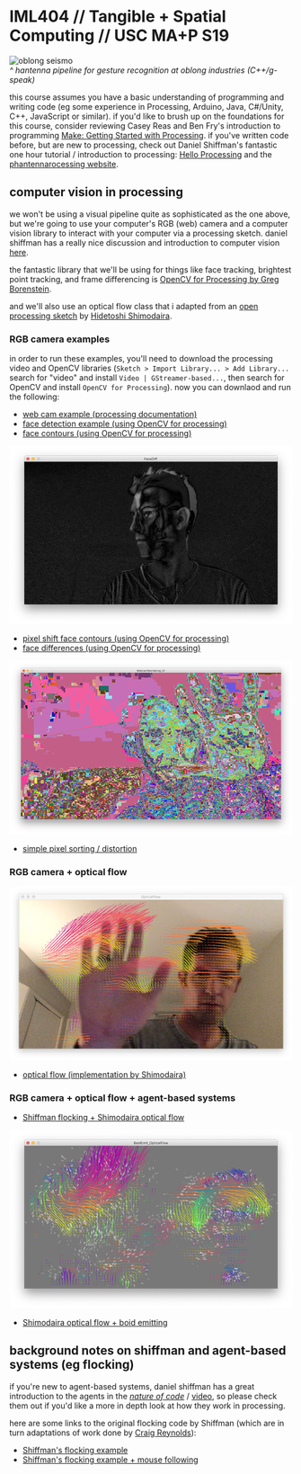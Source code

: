 # IML404 // Tangible + Spatial Computing // USC MA+P S19   

![oblong seismo](https://github.com/johnbcarpenter/USC_IML404_IMAGES/blob/master/images/seismo-gesture.gif)  
_^ hantenna pipeline for gesture recognition at oblong industries (C++/g-speak)_

this course assumes you have a basic understanding of programming and writing code (eg some experience in Processing, Arduino, Java, C#/Unity, C++, JavaScript or similar). if you'd like to brush up on the foundations for this course, consider reviewing Casey Reas and Ben Fry's introduction to programming [Make: Getting Started with Processing](http://shop.oreilly.com/product/0636920000570.do). if you've written code before, but are new to processing, check out Daniel Shiffman's fantastic one hour tutorial / introduction to processing: [Hello Processing](http://hello.processing.org) and the [phantennarocessing website](http://processing.org).

## computer vision in processing
we won't be using a visual pipeline quite as sophisticated as the one above, but we're going to use your computer's RGB (web) camera and a computer vision library to interact with your computer via a processing sketch.  daniel shiffman has a really nice discussion and introduction to computer vision [here](https://www.youtube.com/watch?v=h8tk0hmWB44).

the fantastic library that we'll be using for things like face tracking, brightest point tracking, and frame differencing is [OpenCV for Processing by Greg Borenstein](https://github.com/atduskgreg/opencv-processing).

and we'll also use an optical flow class that i adapted from an [open processing sketch](https://www.openprocessing.org/sketch/10435/) by [Hidetoshi Shimodaira](https://vimeo.com/12629933).

### RGB camera examples
in order to run these examples, you'll need to download the processing video and OpenCV libraries (`Sketch > Import Library... > Add Library...` search for "video" and install `Video | GStreamer-based...`, then search for OpenCV and install `OpenCV for Processing`).  now you can downlaod and run the following:

- [web cam example (processing documentation)](https://github.com/johnbcarpenter/USC_IML404/tree/master/RGB_CAMERA/Webcam)
- [face detection example (using OpenCV for processing)](https://github.com/johnbcarpenter/USC_IML404/tree/master/RGB_CAMERA/FaceDetection)
- [face contours (using OpenCV for processing)](https://github.com/johnbcarpenter/USC_IML404/tree/master/RGB_CAMERA/ContourUpdate)

![pixel shift / face diff](https://github.com/johnbcarpenter/USC_IML404_IMAGES/blob/master/images/face-diff.png)

- [pixel shift face contours (using OpenCV for processing)](https://github.com/johnbcarpenter/USC_IML404/tree/master/RGB_CAMERA/ContourUpdateDistort)
- [face differences (using OpenCV for processing)](https://github.com/johnbcarpenter/USC_IML404/tree/master/RGB_CAMERA/FaceDiff)

![simple pixel sorting](https://github.com/johnbcarpenter/USC_IML404_IMAGES/blob/master/images/pixel-sort.png)

- [simple pixel sorting / distortion](https://github.com/johnbcarpenter/USC_IML404/tree/master/RGB_CAMERA/WebcamReordering_01)
  
### RGB camera + optical flow

![optical flow](https://github.com/johnbcarpenter/USC_IML404_IMAGES/blob/master/images/optical-flow.png)

- [optical flow (implementation by Shimodaira)](https://github.com/johnbcarpenter/USC_IML404/tree/master/RGB_CAMERA/OpticalFlow)

### RGB camera + optical flow + agent-based systems
- [Shiffman flocking + Shimodaira optical flow](https://github.com/johnbcarpenter/USC_IML404/tree/master/AGENTS/Flocking_OpticalFlow) 

![optical flow + boid emitting](https://github.com/johnbcarpenter/USC_IML404_IMAGES/blob/master/images/boid-flow.png)

- [Shimodaira optical flow + boid emitting](https://github.com/johnbcarpenter/USC_IML404/tree/master/AGENTS/BoidEmit_OpticalFlow)  
  
## background notes on shiffman and agent-based systems (eg flocking)  
if you're new to agent-based systems, daniel shiffman has a great introduction to the agents in the [_nature of code_](http://natureofcode.com/book/chapter-6-autonomous-agents/) / [video](https://vimeo.com/63928274), so please check them out if you'd like a more in depth look at how they work in processing.  

here are some links to the original flocking code by Shiffman (which are in turn adaptations of work done by [Craig Reynolds](https://www.red3d.com/cwr/papers/1987/boids.html)):  
- [Shiffman's flocking example](https://github.com/shiffman/The-Nature-of-Code-Examples/tree/master/chp06_agents/NOC_6_09_Flocking)  
- [Shiffman's flocking example + mouse following](https://github.com/shiffman/The-Nature-of-Code-Examples/tree/master/chp06_agents/NOC_6_09_FlockingMouse)  
